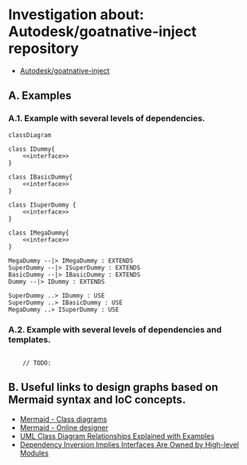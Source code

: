 # Investigation about: Autodesk/goatnative-inject repository

- [Autodesk/goatnative-inject](https://github.com/Autodesk/goatnative-inject)


## A. Examples

### A.1. Example with several levels of dependencies.

```mermaid
classDiagram

class IDummy{
    <<interface>>
}

class IBasicDummy{
    <<interface>>
}

class ISuperDummy {
    <<interface>>
}

class IMegaDummy{
    <<interface>>
}

MegaDummy --|> IMegaDummy : EXTENDS
SuperDummy --|> ISuperDummy : EXTENDS
BasicDummy --|> IBasicDummy : EXTENDS
Dummy --|> IDummy : EXTENDS

SuperDummy ..> IDummy : USE
SuperDummy ..> IBasicDummy : USE
MegaDummy ..> ISuperDummy : USE

```

### A.2. Example with several levels of dependencies and templates.

```mermaid

    // TODO:
```

## B. Useful links to design graphs based on Mermaid syntax and IoC concepts.

- [Mermaid - Class diagrams](https://mermaid.js.org/syntax/classDiagram.html)
- [Mermaid - Online designer](https://mermaid.live)
- [UML Class Diagram Relationships Explained with Examples](https://creately.com/guides/class-diagram-relationships/)
- [Dependency Inversion Implies Interfaces Are Owned by High-level Modules](https://mikhail.io/2016/05/dependency-inversion-implies-interfaces-are-owned-by-high-level-modules/)